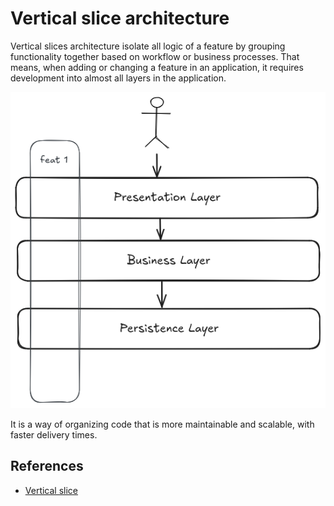 # Vertical slice architecture

Vertical slices architecture isolate all logic of a feature by grouping
functionality together based on workflow or business processes. That means, when
adding or changing a feature in an application, it requires development into
almost all layers in the application.

![Vertical slice](../../assets/img/vertical-slice.png)

It is a way of organizing code that is more maintainable and scalable, with
faster delivery times.

## References

- [Vertical slice](https://ivanojgarcia.medium.com/vertical-slicing-a-term-for-powerful-hexagonal-architecture-3687fded1925)
